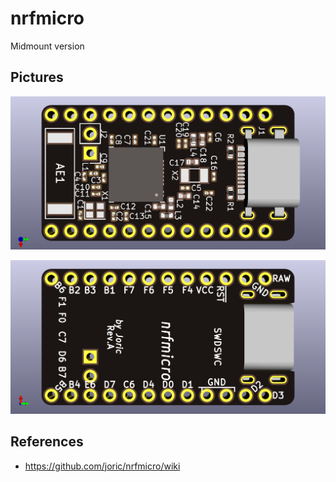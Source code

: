 # nrfmicro

Midmount version

## Pictures

![](hardware/front.png)

![](hardware/back.png)

## References

* https://github.com/joric/nrfmicro/wiki


